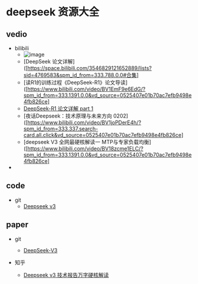 
# deepseek 资源大全

## vedio

* bilibili
    * ![image](https://github.com/user-attachments/assets/582ba088-e29f-42ac-b713-0fbbe8932d68)
    * [DeepSeek 论文详解]([https://space.bilibili.com/3546829121652889/lists?sid=4769583&spm_id_from=333.788.0.0#合集]
    * [读R1的训练过程《DeepSeek-R1》论文导读]([https://www.bilibili.com/video/BV1EmF9e6EdG/?spm_id_from=333.1391.0.0&vd_source=0525407e01b70ac7efb9498e4fb826ce]
    * [DeepSeek-R1 论文详解 part 1](https://www.bilibili.com/video/BV1YDNqewEye?spm_id_from=333.788.videopod.sections&vd_source=0525407e01b70ac7efb9498e4fb826ce)
    * [夜话Deepseek：技术原理与未来方向 0202]([https://www.bilibili.com/video/BV1joPDerE4h/?spm_id_from=333.337.search-card.all.click&vd_source=0525407e01b70ac7efb9498e4fb826ce]
    * [deepseek V3 全网最硬核解读一 MTP与专家负载均衡]([https://www.bilibili.com/video/BV18zcme1ELC/?spm_id_from=333.1391.0.0&vd_source=0525407e01b70ac7efb9498e4fb826ce]
 * 

## code
* git
    * [Deepseek v3](https://github.com/deepseek-ai/DeepSeek-V3)

## paper
* git
    * [DeepSeek-V3](https://github.com/deepseek-ai/DeepSeek-V3/blob/main/DeepSeek_V3.pdf)

* 知乎
    * [Deepseek v3 技术报告万字硬核解读](https://zhuanlan.zhihu.com/p/16323685381)








































